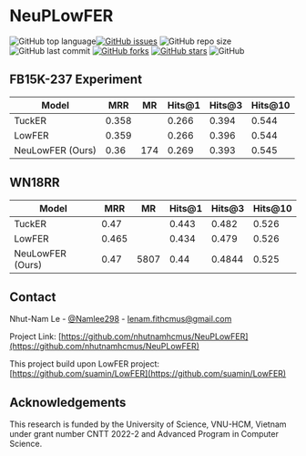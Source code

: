# NeuPLowFER

<img alt="GitHub top language" src="https://img.shields.io/github/languages/top/nhutnamhcmus/NeuPLowFER"><a href="https://github.com/nhutnamhcmus/NeuPLowFER/issues"><img alt="GitHub issues" src="https://img.shields.io/github/issues/nhutnamhcmus/NeuPLowFER"></a>
<img alt="GitHub repo size" src="https://img.shields.io/github/repo-size/nhutnamhcmus/NeuPLowFER">
<img alt="GitHub last commit" src="https://img.shields.io/github/last-commit/nhutnamhcmus/NeuPLowFER">
<a href="https://github.com/nhutnamhcmus/NeuPLowFER/network"><img alt="GitHub forks" src="https://img.shields.io/github/forks/nhutnamhcmus/NeuPLowFER"></a>
<a href="https://github.com/nhutnamhcmus/NeuPLowFER/stargazers"><img alt="GitHub stars" src="https://img.shields.io/github/stars/nhutnamhcmus/NeuPLowFER"></a>
<img alt="GitHub" src="https://img.shields.io/github/license/nhutnamhcmus/NeuPLowFER">

## FB15K-237 Experiment

| Model  | MRR  | MR  | Hits@1  | Hits@3  | Hits@10  |
|---|---|---|---|---|---|
| TuckER  |  0.358 |   |  0.266 |  0.394 |  0.544 |
| LowFER  | 0.359  |   |  0.266 |  0.396 |  0.544 |
| NeuLowFER (Ours)  | 0.36   | 174  | 0.269  | 0.393  |  0.545 |


## WN18RR

| Model  | MRR  | MR  | Hits@1  | Hits@3  | Hits@10  |
|---|---|---|---|---|---|
| TuckER  |  0.47 |   |  0.443|  0.482 |  0.526 |
| LowFER  | 0.465  |   |  0.434 |  0.479 |  0.526 |
| NeuLowFER (Ours)  | 0.47   | 5807  | 0.44 | 0.4844 |  0.525 |

## Contact

Nhut-Nam Le - [@Namlee298](https://twitter.com/Namlee298) - lenam.fithcmus@gmail.com

Project Link: [https://github.com/nhutnamhcmus/NeuPLowFER](https://github.com/nhutnamhcmus/NeuPLowFER)

This project build upon LowFER project: [https://github.com/suamin/LowFER](https://github.com/suamin/LowFER)

## Acknowledgements 

This research is funded by the University of Science, VNU-HCM, Vietnam under grant number CNTT 2022-2 and Advanced Program in Computer Science.
